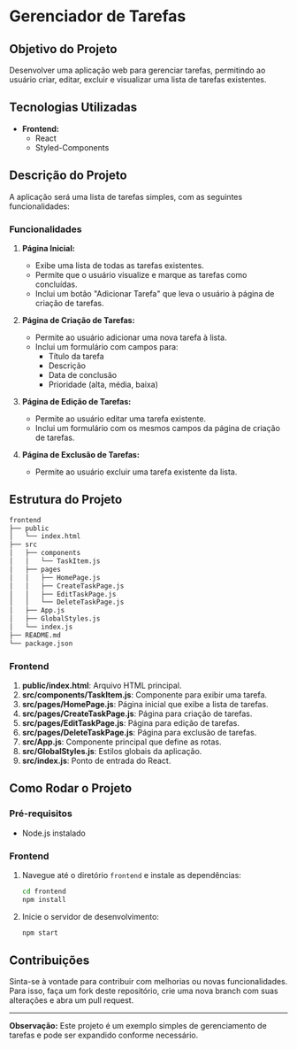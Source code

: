 # Gerenciador de Tarefas

## Objetivo do Projeto

Desenvolver uma aplicação web para gerenciar tarefas, permitindo ao usuário criar, editar, excluir e visualizar uma lista de tarefas existentes.

## Tecnologias Utilizadas

- **Frontend:**
  - React
  - Styled-Components

## Descrição do Projeto

A aplicação será uma lista de tarefas simples, com as seguintes funcionalidades:

### Funcionalidades

1. **Página Inicial:**
   - Exibe uma lista de todas as tarefas existentes.
   - Permite que o usuário visualize e marque as tarefas como concluídas.
   - Inclui um botão "Adicionar Tarefa" que leva o usuário à página de criação de tarefas.

2. **Página de Criação de Tarefas:**
   - Permite ao usuário adicionar uma nova tarefa à lista.
   - Inclui um formulário com campos para:
     - Título da tarefa
     - Descrição
     - Data de conclusão
     - Prioridade (alta, média, baixa)

3. **Página de Edição de Tarefas:**
   - Permite ao usuário editar uma tarefa existente.
   - Inclui um formulário com os mesmos campos da página de criação de tarefas.

4. **Página de Exclusão de Tarefas:**
   - Permite ao usuário excluir uma tarefa existente da lista.

## Estrutura do Projeto

```bash
frontend
├── public
│   └── index.html
├── src
│   ├── components
│   │   └── TaskItem.js
│   ├── pages
│   │   ├── HomePage.js
│   │   ├── CreateTaskPage.js
│   │   ├── EditTaskPage.js
│   │   └── DeleteTaskPage.js
│   ├── App.js
│   ├── GlobalStyles.js
│   └── index.js
├── README.md
└── package.json
```

### Frontend

1. **public/index.html**: Arquivo HTML principal.
2. **src/components/TaskItem.js**: Componente para exibir uma tarefa.
3. **src/pages/HomePage.js**: Página inicial que exibe a lista de tarefas.
4. **src/pages/CreateTaskPage.js**: Página para criação de tarefas.
5. **src/pages/EditTaskPage.js**: Página para edição de tarefas.
6. **src/pages/DeleteTaskPage.js**: Página para exclusão de tarefas.
7. **src/App.js**: Componente principal que define as rotas.
8. **src/GlobalStyles.js**: Estilos globais da aplicação.
9. **src/index.js**: Ponto de entrada do React.

## Como Rodar o Projeto

### Pré-requisitos

- Node.js instalado

### Frontend

1. Navegue até o diretório `frontend` e instale as dependências:
   ```bash
   cd frontend
   npm install
   ```
2. Inicie o servidor de desenvolvimento:
   ```bash
   npm start
   ```

## Contribuições

Sinta-se à vontade para contribuir com melhorias ou novas funcionalidades. Para isso, faça um fork deste repositório, crie uma nova branch com suas alterações e abra um pull request.

---

**Observação:** Este projeto é um exemplo simples de gerenciamento de tarefas e pode ser expandido conforme necessário.